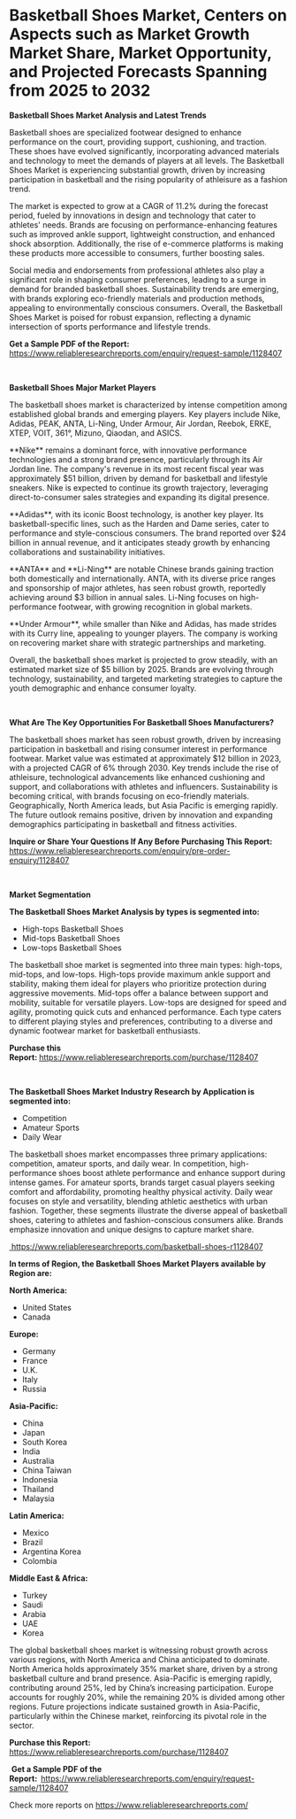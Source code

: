 <p><h1>Basketball Shoes Market, Centers on Aspects such as Market Growth Market Share, Market Opportunity, and Projected Forecasts Spanning from 2025 to 2032</h1></p><p><strong>Basketball Shoes Market Analysis and Latest Trends</strong></p>
<p><p>Basketball shoes are specialized footwear designed to enhance performance on the court, providing support, cushioning, and traction. These shoes have evolved significantly, incorporating advanced materials and technology to meet the demands of players at all levels. The Basketball Shoes Market is experiencing substantial growth, driven by increasing participation in basketball and the rising popularity of athleisure as a fashion trend. </p><p>The market is expected to grow at a CAGR of 11.2% during the forecast period, fueled by innovations in design and technology that cater to athletes' needs. Brands are focusing on performance-enhancing features such as improved ankle support, lightweight construction, and enhanced shock absorption. Additionally, the rise of e-commerce platforms is making these products more accessible to consumers, further boosting sales. </p><p>Social media and endorsements from professional athletes also play a significant role in shaping consumer preferences, leading to a surge in demand for branded basketball shoes. Sustainability trends are emerging, with brands exploring eco-friendly materials and production methods, appealing to environmentally conscious consumers. Overall, the Basketball Shoes Market is poised for robust expansion, reflecting a dynamic intersection of sports performance and lifestyle trends.</p></p>
<p><strong>Get a Sample PDF of the Report:&nbsp;</strong> <a href="https://www.reliableresearchreports.com/enquiry/request-sample/1128407?utm_campaign=2098&utm_medium=2&utm_source=Github&utm_content=ia&utm_term=07022025&utm_id=basketball-shoes">https://www.reliableresearchreports.com/enquiry/request-sample/1128407</a></p>
<p>&nbsp;</p>
<p><strong>Basketball Shoes Major Market Players</strong></p>
<p><p>The basketball shoes market is characterized by intense competition among established global brands and emerging players. Key players include Nike, Adidas, PEAK, ANTA, Li-Ning, Under Armour, Air Jordan, Reebok, ERKE, XTEP, VOIT, 361°, Mizuno, Qiaodan, and ASICS.</p><p>**Nike** remains a dominant force, with innovative performance technologies and a strong brand presence, particularly through its Air Jordan line. The company's revenue in its most recent fiscal year was approximately $51 billion, driven by demand for basketball and lifestyle sneakers. Nike is expected to continue its growth trajectory, leveraging direct-to-consumer sales strategies and expanding its digital presence.</p><p>**Adidas**, with its iconic Boost technology, is another key player. Its basketball-specific lines, such as the Harden and Dame series, cater to performance and style-conscious consumers. The brand reported over $24 billion in annual revenue, and it anticipates steady growth by enhancing collaborations and sustainability initiatives.</p><p>**ANTA** and **Li-Ning** are notable Chinese brands gaining traction both domestically and internationally. ANTA, with its diverse price ranges and sponsorship of major athletes, has seen robust growth, reportedly achieving around $3 billion in annual sales. Li-Ning focuses on high-performance footwear, with growing recognition in global markets.</p><p>**Under Armour**, while smaller than Nike and Adidas, has made strides with its Curry line, appealing to younger players. The company is working on recovering market share with strategic partnerships and marketing.</p><p>Overall, the basketball shoes market is projected to grow steadily, with an estimated market size of $5 billion by 2025. Brands are evolving through technology, sustainability, and targeted marketing strategies to capture the youth demographic and enhance consumer loyalty.</p></p>
<p>&nbsp;</p>
<p><strong>What Are The Key Opportunities For Basketball Shoes Manufacturers?</strong></p>
<p><p>The basketball shoes market has seen robust growth, driven by increasing participation in basketball and rising consumer interest in performance footwear. Market value was estimated at approximately $12 billion in 2023, with a projected CAGR of 6% through 2030. Key trends include the rise of athleisure, technological advancements like enhanced cushioning and support, and collaborations with athletes and influencers. Sustainability is becoming critical, with brands focusing on eco-friendly materials. Geographically, North America leads, but Asia Pacific is emerging rapidly. The future outlook remains positive, driven by innovation and expanding demographics participating in basketball and fitness activities.</p></p>
<p><strong>Inquire or Share Your Questions If Any Before Purchasing This Report:</strong> <a href="https://www.reliableresearchreports.com/enquiry/pre-order-enquiry/1128407?utm_campaign=2098&utm_medium=2&utm_source=Github&utm_content=ia&utm_term=07022025&utm_id=basketball-shoes">https://www.reliableresearchreports.com/enquiry/pre-order-enquiry/1128407</a></p>
<p>&nbsp;</p>
<p><strong>Market Segmentation</strong></p>
<p><strong>The Basketball Shoes Market Analysis by types is segmented into:</strong></p>
<p><ul><li>High-tops Basketball Shoes</li><li>Mid-tops Basketball Shoes</li><li>Low-tops Basketball Shoes</li></ul></p>
<p><p>The basketball shoe market is segmented into three main types: high-tops, mid-tops, and low-tops. High-tops provide maximum ankle support and stability, making them ideal for players who prioritize protection during aggressive movements. Mid-tops offer a balance between support and mobility, suitable for versatile players. Low-tops are designed for speed and agility, promoting quick cuts and enhanced performance. Each type caters to different playing styles and preferences, contributing to a diverse and dynamic footwear market for basketball enthusiasts.</p></p>
<p><strong>Purchase this Report:&nbsp;</strong><a href="https://www.reliableresearchreports.com/purchase/1128407?utm_campaign=2098&utm_medium=2&utm_source=Github&utm_content=ia&utm_term=07022025&utm_id=basketball-shoes">https://www.reliableresearchreports.com/purchase/1128407</a></p>
<p>&nbsp;</p>
<p><strong>The Basketball Shoes Market Industry Research by Application is segmented into:</strong></p>
<p><ul><li>Competition</li><li>Amateur Sports</li><li>Daily Wear</li></ul></p>
<p><p>The basketball shoes market encompasses three primary applications: competition, amateur sports, and daily wear. In competition, high-performance shoes boost athlete performance and enhance support during intense games. For amateur sports, brands target casual players seeking comfort and affordability, promoting healthy physical activity. Daily wear focuses on style and versatility, blending athletic aesthetics with urban fashion. Together, these segments illustrate the diverse appeal of basketball shoes, catering to athletes and fashion-conscious consumers alike. Brands emphasize innovation and unique designs to capture market share.</p></p>
<p><a href="https://www.reliableresearchreports.com/basketball-shoes-r1128407?utm_campaign=2098&utm_medium=2&utm_source=Github&utm_content=ia&utm_term=07022025&utm_id=basketball-shoes">&nbsp;https://www.reliableresearchreports.com/basketball-shoes-r1128407</a></p>
<p><strong>In terms of Region, the Basketball Shoes Market Players available by Region are:</strong></p>
<p>
    <p> <strong> North America: </strong>
        <ul>
            <li>United States</li>
            <li>Canada</li>
        </ul>
        </p> 
    <p> <strong> Europe: </strong>
        <ul>
            <li>Germany</li>
            <li>France</li>
            <li>U.K.</li>
            <li>Italy</li>
            <li>Russia</li>
        </ul>
        </p> 
    <p> <strong> Asia-Pacific: </strong>
        <ul>
            <li>China</li>
            <li>Japan</li>
            <li>South Korea</li>
            <li>India</li>
            <li>Australia</li>
            <li>China Taiwan</li>
            <li>Indonesia</li>
            <li>Thailand</li>
            <li>Malaysia</li>
        </ul>
        </p> 
    <p> <strong> Latin America: </strong>
        <ul>
            <li>Mexico</li>
            <li>Brazil</li>
            <li>Argentina Korea</li>
            <li>Colombia</li>
        </ul>
        </p> 
    <p> <strong> Middle East & Africa: </strong>
        <ul>
            <li>Turkey</li>
            <li>Saudi</li>
            <li>Arabia</li>
            <li>UAE</li>
            <li>Korea</li>
        </ul>
    </p>
    </p>
<p><p>The global basketball shoes market is witnessing robust growth across various regions, with North America and China anticipated to dominate. North America holds approximately 35% market share, driven by a strong basketball culture and brand presence. Asia-Pacific is emerging rapidly, contributing around 25%, led by China’s increasing participation. Europe accounts for roughly 20%, while the remaining 20% is divided among other regions. Future projections indicate sustained growth in Asia-Pacific, particularly within the Chinese market, reinforcing its pivotal role in the sector.</p></p>
<p><strong>Purchase this Report: </strong><a href="https://www.reliableresearchreports.com/purchase/1128407?utm_campaign=2098&utm_medium=2&utm_source=Github&utm_content=ia&utm_term=07022025&utm_id=basketball-shoes">https://www.reliableresearchreports.com/purchase/1128407</a></p>
<p>&nbsp;<strong>Get a Sample PDF of the Report:&nbsp;&nbsp;</strong><a href="https://www.reliableresearchreports.com/enquiry/request-sample/1128407?utm_campaign=2098&utm_medium=2&utm_source=Github&utm_content=ia&utm_term=07022025&utm_id=basketball-shoes">https://www.reliableresearchreports.com/enquiry/request-sample/1128407</a></p>
<p><strong></strong></p>
<p>Check more reports on <a href="https://www.reliableresearchreports.com/?utm_campaign=2098&utm_medium=2&utm_source=Github&utm_content=ia&utm_term=07022025&utm_id=basketball-shoes">https://www.reliableresearchreports.com/</a></p>